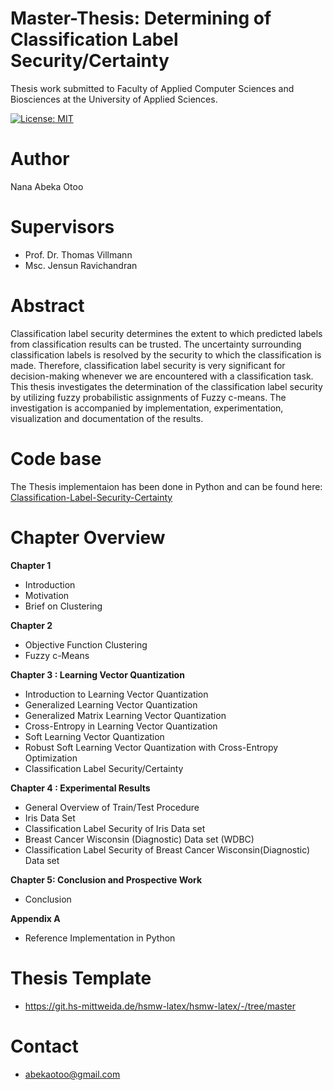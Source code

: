 # Master-Thesis: Determining of Classification Label Security/Certainty
Thesis work submitted to Faculty of Applied Computer Sciences and Biosciences at the University of Applied Sciences.

[![License: MIT](https://img.shields.io/badge/License-MIT-green.svg)](https://opensource.org/licenses/MIT)


# Author
Nana Abeka Otoo

# Supervisors
* Prof. Dr. Thomas Villmann
* Msc. Jensun Ravichandran

# Abstract 
Classification label security determines the extent to which predicted labels from classification
results can be trusted. The uncertainty surrounding classification labels is resolved by the security to which the classification is made. Therefore, classification label security is very significant for decision-making whenever we are encountered with a classification task. This thesis investigates the determination of the classification label security by utilizing fuzzy probabilistic assignments of Fuzzy c-means. The investigation is accompanied by implementation, experimentation,
visualization and documentation of the results.

# Code base
The Thesis implementaion has been done in Python and can be found here: [Classification-Label-Security-Certainty](https://github.com/naotoo1/Classification-Label-Security-with-CRT)

# Chapter Overview
**Chapter 1**
* Introduction
* Motivation
* Brief on Clustering

**Chapter 2**
* Objective Function Clustering
*  Fuzzy c-Means

**Chapter 3 : Learning Vector Quantization**
* Introduction to Learning Vector Quantization
* Generalized Learning Vector Quantization
* Generalized Matrix Learning Vector Quantization
* Cross-Entropy in Learning Vector Quantization
* Soft Learning Vector Quantization
* Robust Soft Learning Vector Quantization with Cross-Entropy Optimization
* Classification Label Security/Certainty

**Chapter 4 : Experimental Results**
* General Overview of Train/Test Procedure
* Iris Data Set
* Classification Label Security of Iris Data set
* Breast Cancer Wisconsin (Diagnostic) Data set (WDBC)
* Classification Label Security of Breast Cancer Wisconsin(Diagnostic) Data set

**Chapter 5: Conclusion and Prospective Work**
* Conclusion

**Appendix A**
* Reference Implementation in Python

# Thesis Template
* https://git.hs-mittweida.de/hsmw-latex/hsmw-latex/-/tree/master


# Contact
 * abekaotoo@gmail.com

